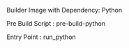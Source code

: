 Builder Image with Dependency: Python

Pre Build Script : pre-build-python

Entry Point : run_python
